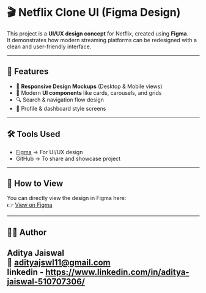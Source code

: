# 🎬 Netflix Clone UI (Figma Design)

This project is a **UI/UX design concept** for Netflix, created using **Figma**.  
It demonstrates how modern streaming platforms can be redesigned with a clean and user-friendly interface.

---

## 🚀 Features
- 📱 **Responsive Design Mockups** (Desktop & Mobile views)  
- 🎨 Modern **UI components** like cards, carousels, and grids  
- 🔍 Search & navigation flow design  
- 👤 Profile & dashboard style screens  

---

## 🛠️ Tools Used
- [Figma](https://figma.com) → For UI/UX design  
- GitHub → To share and showcase project  

---

## 🌟 How to View
You can directly view the design in Figma here:  
👉 [View on Figma](https://www.figma.com/design/xq3X4GbS4wyjz9qNuuIuhU/Untitled?node-id=14-3&t=8KWOSUiCvKc6gI1I-1)

---

## 👨‍💻 Author
**Aditya Jaiswal**  
📧 adityajswl11@gmail.com  
linkedin - https://www.linkedin.com/in/aditya-jaiswal-510707306/
---
